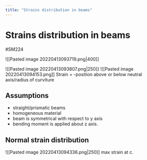 ```yaml
---
title: "Strains distribution in beams"
---
```

# Strains distribution in beams
#SM224

![[Pasted image 20220413093719.png|400]]

![[Pasted image 20220413093807.png|250]]
![[Pasted image 20220413094153.png]]
Strain = -position above or below neutral axis/radius of curviture

## Assumptions
- straight/prismatic beams
- homogeneous material
- beam is symmetrical with respect to y axis
- bending moment is applied about z axis.

## Normal strain distribution
![[Pasted image 20220413094336.png|250]]
max strain at c.